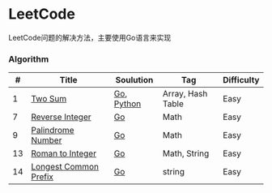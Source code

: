 # LeetCode
LeetCode问题的解决方法，主要使用Go语言来实现
### Algorithm

|   #  |   Title       |   Soulution   |   Tag         |      Difficulty  |
| ---  | ----          | ----          |  ----         |        -----     |
| 1    | [Two Sum](https://leetcode.com/problems/two-sum/description/)       |    [Go](./Algorithm/twoSum.md#GO), [Python](./Algorithm/twoSum.md#Python)      |   Array, Hash Table     |   Easy       |
| 7    | [Reverse Integer](https://leetcode.com/problems/reverse-integer/description/) | [Go](./Algorithm/ReverseInteger.md) | Math | Easy |
| 9    | [Palindrome Number](https://leetcode.com/problems/palindrome-number/description/) | [Go](./Algorithm/PalindromeNumber.md) | Math | Easy |
| 13   | [Roman to Integer](https://leetcode.com/problems/roman-to-integer/description/)  | [Go](./Algorithm/RomanToInteger.md)   | Math, String | Easy |
|  14  | [Longest Common Prefix](https://leetcode.com/problems/longest-common-prefix/description/) | [Go](./Algorithm/LongestCommonPrefix.md) | string | Easy
